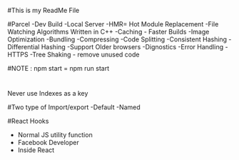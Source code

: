 #This is my ReadMe File

#Parcel
-Dev Build
-Local Server
-HMR= Hot Module Replacement
-File Watching Algorithms Written in C++
-Caching - Faster Builds
-Image Optimization
-Bundling
-Compressing
-Code Splitting
-Consistent Hashing
-Differential Hashing  -Support Older browsers
-Dignostics
-Error Handling
-HTTPS
-Tree Shaking - remove unused code 

#NOTE :
npm start = npm run start 

#
Never use Indexes as a key 

#Two type of Import/export
-Default
-Named 


#React Hooks
- Normal JS  utility function
- Facebook Developer
- Inside React


